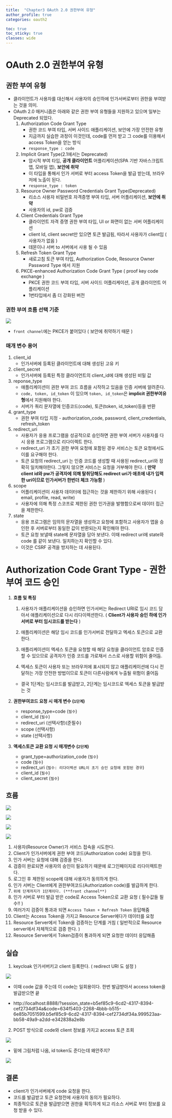 ```yaml
---
title:  "Chapter3 OAuth 2.0 권한부여 유형" 
author_profile: true
categories: oauth2

toc: true
toc_sticky: true
classes: wide 
---
```


# OAuth 2.0 권한부여 유형

## 권한 부여 유형

- 클라이언트가 사용자를 대신해서 사용자의 승인하에 인가서버로부터 권한을 부여받는 것을 의미.
- OAuth 2.0 매커니즘은 아래와 같은 권한 부여 유형들을 지원하고 있으며 일부는 Deprecated 되었다.
  1. Authorization Code Grant Type
     - 권한 코드 부여 타입, 서버 사이드 애플리케이션, 보안에 가장 안전한 유형
     - 지금까지 실습한 과정이 이것인데, code를 먼저 받고 그 code를 이용해서 access Token을 얻는 방식
     - `response_type : code`
  2. Implicit Grant Type(2.1에서는 Deprecated)
     - 암시적 부여 타입, **공개 클라이언트** 어플리케이션(SPA 기반 자바스크립트 앱, 모바일 앱), **보안에 취약**
     - 이 타입을 통해서 인가 서버로 부터 access Token을 발급 받는데, 브라우저에 노출이 된다.
     - `response_type : token`
  3. Resource Owner Password Credentials Grant Type(Deprecated)
     - 리소스 사용자 비밀번호 자격증명 부여 타입, 서버 어플리케이션, **보안에 취약**
     - 사용자의 id, pw로 검증
  4. Client Credentials Grant Type
     - 클라이언트 자격 증명 권한 부여 타입, UI or 화면이 없는 서버 어플리케이션
     - client Id, client secret만 있으면 토큰 발급됨, 따라서 사용자가 client임 ( 사용자가 없음 )
     - 데몬이나 서버 to 서버에서 사용 될 수 있음
  5. Refresh Token Grant Type
     - 새로고침 토큰 부여 타입, Authorization Code, Resource Owner Password Type 에서 지원
  6. PKCE-enhanced Authorization Code Grant Type ( proof key code exchange )
     - PKCE 권한 코드 부여 타입, 서버 사이드 어플리케이션, 공개 클라이언트 어플리케이션
     - 1번타입에서 좀 더 강화된 버전

### 권한 부여 흐름 선택 기준

![](../../images/2023-04-28-OAuth2-3/2023-04-28-11-04-11-image.png)

- `front channel`에는 PKCE가 붙어있다 ( 보안에 취약하기 때문 )

### 매개 변수 용어

1. client_id
   - 인가서버에 등록된 클라이언트에 대해 생성된 고유 키
2. client_secret
   - 인가서버에 등록된 특정 클라이언트의 client_id에 대해 생성된 비밀 값
3. reponse_type
   - 애플리케이션이 권한 부여 코드 흐름을 시작하고 있음을 인증 서버에 알려준다.
   - `code, token, id_token` 이 있으며 `token, id_token`은 **implicit 권한부여유형**에서 지원해야 한다.
   - 서버가 쿼리 문자열에 인증코드(code), 토큰(token, id_token)등을 반환
4. grant_type
   - 권한 부여 타입 지정 - authorization_code, password, client_credentials, refresh_token
5. redirect_uri
   - 사용자가 응용 프로그램을 성공적으로 승인하면 권한 부여 서버가 사용자를 다시 응용 프로그램으로 리다이렉트 한다.
   - redirect_uri 가 초기 권한 부여 요청에 포함된 경우 서비스는 토큰 요청에서도 이를 요구해야 한다.
   - 토큰 요청의 redirect_uri 는 인증 코드를 생성할 때 사용된 redirect_uri와 정확히 일치해야한다. 그렇지 않으면 서비스는 요청을 거부해야 한다. ( **만약 client id와 pw가 공격자에 의해 탈취당해도 redirect uri가 애초에 내가 입력한 uri이므로 인가서버가 한번더 체크 가능함** )
6. scope
   - 어플리케이션이 사용자 데이터에 접근하는 것을 제한하기 위해 사용된다 ( email, profile, read, write)
   - 사용자에 의해 특정 스코프로 제한된 권한 인가권을 발행함으로써 데이터 접근을 제한한다.
7. state
   - 응용 프로그램은 임의의 문자열을 생성하고 요청에 포함하고 사용자가 앱을 승인한 후 서버로부터 동일한 값이 반환되는지 확인해야 한다.
   - 토큰 요청 보낼때 state에 문자열을 담아 보낸다. 이때 redirect uri에 state와 code 를 같이 보낸다. 일치하는지 확인할 수 있다.
   - 이것은 CSRF 공격을 방지하는 데 사용된다.

# Authorization Code Grant Type - 권한 부여 코드 승인

1. **흐름 및 특징**
   
   1. 사용자가 애플리케이션을 승인하면 인가서버는 Redirect URI로 임시 코드 담아서 애플리케이션으로 다시 리다이렉션한다. ( **Client가 사용자 승인 하에 인가 서버로 부터 임시코드를 받는다** )
   
   2. 애플리케이션은 해당 임시 코드를 인가서버로 전달하고 엑세스 토큰으로 교환한다.
   
   3. 애플리케이션이 엑세스 토큰을 요청할 때 해당 요청을 클라이언트 암호로 인증할 수 있으므로 공격자가 인증 코드를 가로채서 스스로 사용할 위험이 줄어듬.
   
   4. 엑세스 토큰이 사용자 또는 브라우저에 표시되지 않고 애플리케이션에 다시 전달하는 가장 안전한 방법이므로 토큰이 다른사람에게 누출될 위험이 줄어듬
   - 결국 1단계는 임시코드를 발급받고, 2단계는 임시코드로 엑세스 토큰을 발급받는 것

2. **권한부여코드 요청 시 매개 변수 (`1단계`)**
   
   - response_type=code (`필수`)
   - client_id (`필수`)
   - redirect_uri (선택사항)(준필수)
   - scope (선택사항)
   - state (선택사항)

3. **액세스토큰 교환 요청 시 매개변수 (`2단계`)**
   
   - grant_type=authorization_code (`필수`)
   - code (`필수`)
   - redirect_uri (`필수: 리다이렉션 URL이 초기 승인 요청에 포함된 경우`)
   - client_id (`필수`)
   - client_secret (`필수`)

## 흐름

![](../../images/2023-04-28-OAuth2-3/2023-04-28-11-05-07-image.png)

![](../../images/2023-04-28-OAuth2-3/2023-04-28-11-05-17-image.png)

![](../../images/2023-04-28-OAuth2-3/2023-04-28-11-05-30-image.png)

![](../../images/2023-04-28-OAuth2-3/2023-04-28-11-05-39-image.png)

1. 사용자(Resource Owner)가 서비스 접속을 시도한다.
2. Client가 인가서버에게 권한 부여 코드(Authorization code) 요청을 한다.
3. 인가 서버는 요청에 대해 검증을 한다.
4. 검증이 완료되면 사용자의 승인이 필요하기 때문에 로그인페이지로 리다이렉트한다.
5. 로그인 후 제한된 scope에 대해 사용자가 동의하게 한다.
6. 인가 서버는 Client에게 권한부여코드(Authorization code)를 발급하게 한다.
7. `위에 단계까지가 1단계이다. (**front channel**)`
8. 인가 서버로 부터 발급 받은 code로 Access Token으로 교환 요청 ( 필수값들 필수!! )
9. 여러가지 검증이 통과과 되면 `Access Token + Refresh Token` 응답해줌
10. Client는 Access Token을 가지고 Resource Server에다가 데이터를 요청
11. Resource Server에서 Token을 검증하는 단계를 거침 ( 일반적으로 Resource server에서 자체적으로 검증 한다. )
12. Resource Server에서 Token검증이 통과하게 되면 요청한 데이터 응답해줌

## 실습

1. keycloak 인가서버키고 client 등록한다. ( redirect URI 도 설정 )

![](../../images/2023-04-28-OAuth2-3/2023-04-28-11-06-16-image.png)

- 이때 code 값을 주는데 이 code는 일회용이다. 한번 발급받아서 access token을 발급받으면 끝

- [](http://localhost:8888/?session_state=b5ef85c9-6cd2-4317-8394-cef2734df34a&code=634f5403-2268-4bbb-b515-6e85b7051599.b5ef85c9-6cd2-4317-8394-cef2734df34a.999523aa-bb58-49a9-a2dd-e342838a2e8b)http://localhost:8888/?session_state=b5ef85c9-6cd2-4317-8394-cef2734df34a&code=634f5403-2268-4bbb-b515-6e85b7051599.b5ef85c9-6cd2-4317-8394-cef2734df34a.999523aa-bb58-49a9-a2dd-e342838a2e8b
2. POST 방식으로 code와 client 정보를 가지고 access 토큰 조회

![](../../images/2023-04-28-OAuth2-3/2023-04-28-11-06-42-image.png)

- 밑에 그림처럼 나옴, id token도 준다는데 왜안주지?

![](../../images/2023-04-28-OAuth2-3/2023-04-28-11-07-01-image.png)

## 결론

- client가 인가서버에게 code 요청을 한다.
- 코드를 발급받고 토큰 요청전에 사용자의 동의가 필요하다.
- 최종적으로 토큰을 발급받으면 권한을 획득하게 되고 리소스 서버로 부터 정보를 요청 받을 수 있다.
